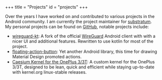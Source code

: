 +++
title = "Projects"
id = "projects"
+++

Over the years I have worked on and contributed to various projects in the Android community. I am currently the project maintainer for [substratum](https://github.com/substratum). My personal projects can be found on [GitHub](https://github.com/MSF-Jarvis),
notable projects include:

- [wireguard-kt](https://github.com/MSF-Jarvis/wireguard-kt): A fork of the official [WireGuard](https://wireguard.com/) Android client with with a nicer UI and additional features. Rewritten to use kotlin for most of the project.
- [floating-action-button](https://github.com/MSF-Jarvis/floating-action-button): Yet another Android library, this time for drawing Material Design promoted
  actions.
- [Caesium Kernel for the OnePlus 3/3T](https://github.com/MSF-Jarvis/oneplus3): A custom kernel for the OnePlus 3/3T, designed to be lean, quick and efficient while
  staying up-to-date with kernel.org linux-stable releases.
